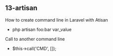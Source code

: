 ## 13-artisan

How to create command line in Laravel with Atisan

* php artisan foo:bar var_value

Call to another command line
* $this->call('CMD', []);


